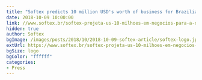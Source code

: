 ```yaml
---
title: "Softex predicts 10 million USD's worth of business for Brazilian delegation at Gartner Symposium/ITxpo"
date: 2018-10-09 10:00:00
link: //www.softex.br/softex-projeta-us-10-milhoes-em-negocios-para-a-delegacao-brasileira-no-gartner-symposium-itxpo/
hidden: true
author: Softex
bgImage: /images/posts/2018/10/2018-10-09-softex-article/softex-logo.jpg
extUrl: https://www.softex.br/softex-projeta-us-10-milhoes-em-negocios-para-a-delegacao-brasileira-no-gartner-symposium-itxpo/
bgSize: logo
bgColor: "ffffff"
categories:
- Press
---
```

